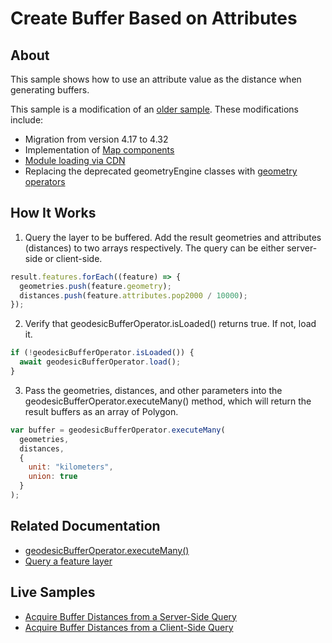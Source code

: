 # Create Buffer Based on Attributes

## About

This sample shows how to use an attribute value as the distance when generating buffers.

This sample is a modification of an [older sample](https://github.com/Esri/developer-support/tree/master/web-js/4.x/buffer-based-on-attributes). These modifications include:
- Migration from version 4.17 to 4.32
- Implementation of [Map components](https://developers.arcgis.com/javascript/latest/references/map-components/)
- [Module loading via CDN](https://developers.arcgis.com/javascript/latest/get-started-cdn/#module-loading-via-cdn)
- Replacing the deprecated geometryEngine classes with [geometry operators](https://developers.arcgis.com/javascript/latest/spatial-analysis/intro-geometry-operators/)

## How It Works

1. Query the layer to be buffered. Add the result geometries and attributes (distances) to two arrays respectively. The query can be either server-side or client-side.

```javascript
result.features.forEach((feature) => {
  geometries.push(feature.geometry);
  distances.push(feature.attributes.pop2000 / 10000);
});
```

2. Verify that geodesicBufferOperator.isLoaded() returns true. If not, load it.

```javascript
if (!geodesicBufferOperator.isLoaded()) {
  await geodesicBufferOperator.load();
}
```

3. Pass the geometries, distances, and other parameters into the geodesicBufferOperator.executeMany() method, which will return the result buffers as an array of Polygon. 

```javascript
var buffer = geodesicBufferOperator.executeMany(
  geometries,
  distances,
  {
    unit: "kilometers",
    union: true
  }
);
```

## Related Documentation

- [geodesicBufferOperator.executeMany()](https://developers.arcgis.com/javascript/latest/api-reference/esri-geometry-operators-geodesicBufferOperator.html#executeMany)
- [Query a feature layer](https://developers.arcgis.com/javascript/latest/tutorials/query-a-feature-layer-sql/)

## Live Samples

- [Acquire Buffer Distances from a Server-Side Query](https://esri.github.io/developer-support/maps-sdk/javascript-maps-sdk/buffer-based-on-attributes/query_attributes_from_server_side.html)
- [Acquire Buffer Distances from a Client-Side Query](https://esri.github.io/developer-support/maps-sdk/javascript-maps-sdk/buffer-based-on-attributes/query_attributes_from_client_side.html)
